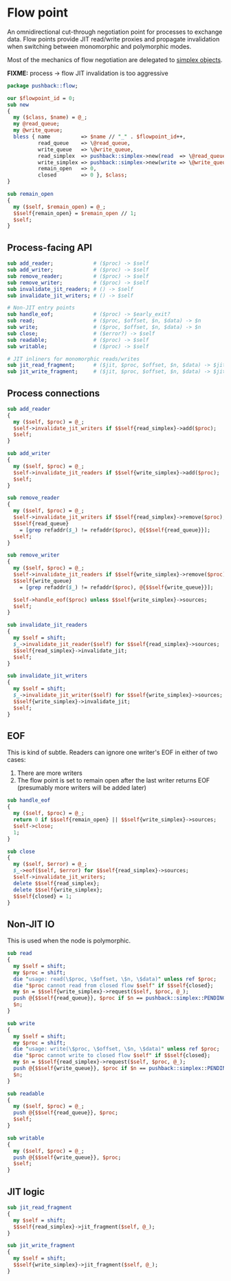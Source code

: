 # Flow point
An omnidirectional cut-through negotiation point for processes to exchange data.
Flow points provide JIT read/write proxies and propagate invalidation when
switching between monomorphic and polymorphic modes.

Most of the mechanics of flow negotiation are delegated to [simplex
objects](simplex.md).

**FIXME:** process -> flow JIT invalidation is too aggressive

```perl
package pushback::flow;

our $flowpoint_id = 0;
sub new
{
  my ($class, $name) = @_;
  my @read_queue;
  my @write_queue;
  bless { name          => $name // "_" . $flowpoint_id++,
          read_queue    => \@read_queue,
          write_queue   => \@write_queue,
          read_simplex  => pushback::simplex->new(read  => \@read_queue),
          write_simplex => pushback::simplex->new(write => \@write_queue),
          remain_open   => 0,
          closed        => 0 }, $class;
}

sub remain_open
{
  my ($self, $remain_open) = @_;
  $$self{remain_open} = $remain_open // 1;
  $self;
}
```


## Process-facing API
```perl
sub add_reader;             # ($proc) -> $self
sub add_writer;             # ($proc) -> $self
sub remove_reader;          # ($proc) -> $self
sub remove_writer;          # ($proc) -> $self
sub invalidate_jit_readers; # () -> $self
sub invalidate_jit_writers; # () -> $self

# Non-JIT entry points
sub handle_eof;             # ($proc) -> $early_exit?
sub read;                   # ($proc, $offset, $n, $data) -> $n
sub write;                  # ($proc, $offset, $n, $data) -> $n
sub close;                  # ($error?) -> $self
sub readable;               # ($proc) -> $self
sub writable;               # ($proc) -> $self

# JIT inliners for monomorphic reads/writes
sub jit_read_fragment;      # ($jit, $proc, $offset, $n, $data) -> $jit
sub jit_write_fragment;     # ($jit, $proc, $offset, $n, $data) -> $jit
```


## Process connections
```perl
sub add_reader
{
  my ($self, $proc) = @_;
  $self->invalidate_jit_writers if $$self{read_simplex}->add($proc);
  $self;
}

sub add_writer
{
  my ($self, $proc) = @_;
  $self->invalidate_jit_readers if $$self{write_simplex}->add($proc);
  $self;
}

sub remove_reader
{
  my ($self, $proc) = @_;
  $self->invalidate_jit_writers if $$self{read_simplex}->remove($proc);
  $$self{read_queue}
    = [grep refaddr($_) != refaddr($proc), @{$$self{read_queue}}];
  $self;
}

sub remove_writer
{
  my ($self, $proc) = @_;
  $self->invalidate_jit_readers if $$self{write_simplex}->remove($proc);
  $$self{write_queue}
    = [grep refaddr($_) != refaddr($proc), @{$$self{write_queue}}];

  $self->handle_eof($proc) unless $$self{write_simplex}->sources;
  $self;
}

sub invalidate_jit_readers
{
  my $self = shift;
  $_->invalidate_jit_reader($self) for $$self{read_simplex}->sources;
  $$self{read_simplex}->invalidate_jit;
  $self;
}

sub invalidate_jit_writers
{
  my $self = shift;
  $_->invalidate_jit_writer($self) for $$self{write_simplex}->sources;
  $$self{write_simplex}->invalidate_jit;
  $self;
}
```

## EOF
This is kind of subtle. Readers can ignore one writer's EOF in either of two
cases:

1. There are more writers
2. The flow point is set to remain open after the last writer returns EOF
   (presumably more writers will be added later)

```perl
sub handle_eof
{
  my ($self, $proc) = @_;
  return 0 if $$self{remain_open} || $$self{write_simplex}->sources;
  $self->close;
  1;
}

sub close
{
  my ($self, $error) = @_;
  $_->eof($self, $error) for $$self{read_simplex}->sources;
  $self->invalidate_jit_writers;
  delete $$self{read_simplex};
  delete $$self{write_simplex};
  $$self{closed} = 1;
}
```


## Non-JIT IO
This is used when the node is polymorphic.

```perl
sub read
{
  my $self = shift;
  my $proc = shift;
  die "usage: read(\$proc, \$offset, \$n, \$data)" unless ref $proc;
  die "$proc cannot read from closed flow $self" if $$self{closed};
  my $n = $$self{write_simplex}->request($self, $proc, @_);
  push @{$$self{read_queue}}, $proc if $n == pushback::simplex::PENDING;
  $n;
}

sub write
{
  my $self = shift;
  my $proc = shift;
  die "usage: write(\$proc, \$offset, \$n, \$data)" unless ref $proc;
  die "$proc cannot write to closed flow $self" if $$self{closed};
  my $n = $$self{read_simplex}->request($self, $proc, @_);
  push @{$$self{write_queue}}, $proc if $n == pushback::simplex::PENDING;
  $n;
}

sub readable
{
  my ($self, $proc) = @_;
  push @{$$self{read_queue}}, $proc;
  $self;
}

sub writable
{
  my ($self, $proc) = @_;
  push @{$$self{write_queue}}, $proc;
  $self;
}
```


## JIT logic
```perl
sub jit_read_fragment
{
  my $self = shift;
  $$self{read_simplex}->jit_fragment($self, @_);
}

sub jit_write_fragment
{
  my $self = shift;
  $$self{write_simplex}->jit_fragment($self, @_);
}
```
